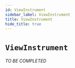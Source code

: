 ```yaml
---
id: ViewInstrument
sidebar_label: ViewInstrument
title: ViewInstrument
hide_title: true
---
```

# `ViewInstrument`

_TO BE COMPLETED_